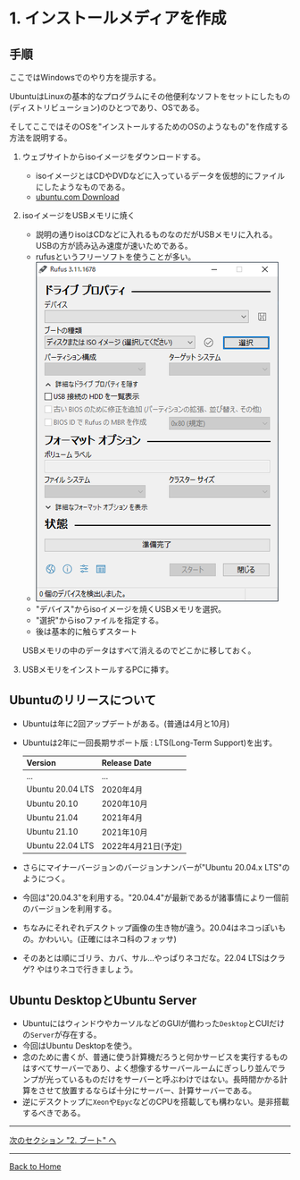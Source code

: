 <!--

This document is written in Markdown.
You can preview on such as VisualStudio Code.
If you want to know more, search with "vscode markdown" or refer to official document https://code.visualstudio.com/Docs/languages/markdown .

-->

# 1. インストールメディアを作成


## 手順
ここではWindowsでのやり方を提示する。

UbuntuはLinuxの基本的なプログラムにその他便利なソフトをセットにしたもの(ディストリビューション)のひとつであり、OSである。

そしてここではそのOSを"インストールするためのOSのようなもの"を作成する方法を説明する。

1. ウェブサイトからisoイメージをダウンロードする。
	- isoイメージとはCDやDVDなどに入っているデータを仮想的にファイルにしたようなものである。
	- [ubuntu.com Download](https://ubuntu.com/download/desktop)

2. isoイメージをUSBメモリに焼く
	- 説明の通りisoはCDなどに入れるものなのだがUSBメモリに入れる。USBの方が読み込み速度が速いためである。
	- rufusというフリーソフトを使うことが多い。
	- ![](./image/1/01_Rufus.png)
	- "デバイス"からisoイメージを焼くUSBメモリを選択。
	- "選択"からisoファイルを指定する。
	- 後は基本的に触らずスタート

	USBメモリの中のデータはすべて消えるのでどこかに移しておく。

3. USBメモリをインストールするPCに挿す。

## Ubuntuのリリースについて
- Ubuntuは年に2回アップデートがある。(普通は4月と10月)
- Ubuntuは2年に一回長期サポート版 : LTS(Long-Term Support)を出す。

	| Version | Release Date |
	|---|---|
	|...|...|
	| Ubuntu 20.04 LTS | 2020年4月 |
	| Ubuntu 20.10 | 2020年10月 |
	| Ubuntu 21.04 | 2021年4月 |
	| Ubuntu 21.10 | 2021年10月 |
	| Ubuntu 22.04 LTS | 2022年4月21日(予定) |

- さらにマイナーバージョンのバージョンナンバーが"Ubuntu 20.04.x LTS"のようにつく。
- 今回は"20.04.3"を利用する。"20.04.4"が最新であるが諸事情により一個前のバージョンを利用する。
- ちなみにそれぞれデスクトップ画像の生き物が違う。20.04はネコっぽいもの。かわいい。(正確にはネコ科のフォッサ)
- そのあとは順にゴリラ、カバ、サル...やっぱりネコだな。22.04 LTSはクラゲ? やはりネコで行きましょう。

## Ubuntu DesktopとUbuntu Server

- UbuntuにはウィンドウやカーソルなどのGUIが備わった`Desktop`とCUIだけの`Server`が存在する。
- 今回はUbuntu Desktopを使う。
- 念のために書くが、普通に使う計算機だろうと何かサービスを実行するものはすべてサーバーであり、よく想像するサーバールームにぎっしり並んでランプが光っているものだけをサーバーと呼ぶわけではない。長時間かかる計算をさせて放置するならば十分にサーバー、計算サーバーである。
- 逆にデスクトップに`Xeon`や`Epyc`などのCPUを搭載しても構わない。是非搭載するべきである。

---

[次のセクション "2. ブート" へ](./2_Boot.md)

----
[Back to Home](../readme.md)

<!-- Written by Croyfet in 2022-->
